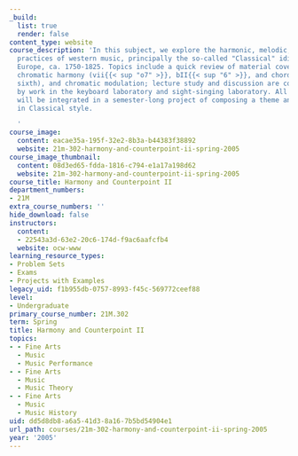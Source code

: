 ```yaml
---
_build:
  list: true
  render: false
content_type: website
course_description: 'In this subject, we explore the harmonic, melodic, and formal
  practices of western music, principally the so-called "Classical" idiom of central
  Europe, ca. 1750-1825. Topics include a quick review of material covered in 21M.301,
  chromatic harmony (vii{{< sup "o7" >}}, bII{{< sup "6" >}}, and chords of the augmented
  sixth), and chromatic modulation; lecture study and discussion are complemented
  by work in the keyboard laboratory and sight-singing laboratory. All areas of study
  will be integrated in a semester-long project of composing a theme and two variations
  in Classical style.

  '
course_image:
  content: eacae35a-195f-32e2-8b3a-b44383f38892
  website: 21m-302-harmony-and-counterpoint-ii-spring-2005
course_image_thumbnail:
  content: 08d3ed65-fdda-1816-c794-e1a17a198d62
  website: 21m-302-harmony-and-counterpoint-ii-spring-2005
course_title: Harmony and Counterpoint II
department_numbers:
- 21M
extra_course_numbers: ''
hide_download: false
instructors:
  content:
  - 22543a3d-63e2-20c6-174d-f9ac6aafcfb4
  website: ocw-www
learning_resource_types:
- Problem Sets
- Exams
- Projects with Examples
legacy_uid: f1b955db-0757-8993-f45c-569772ceef88
level:
- Undergraduate
primary_course_number: 21M.302
term: Spring
title: Harmony and Counterpoint II
topics:
- - Fine Arts
  - Music
  - Music Performance
- - Fine Arts
  - Music
  - Music Theory
- - Fine Arts
  - Music
  - Music History
uid: dd5d8db8-a6a5-41d3-8a16-7b5bd54904e1
url_path: courses/21m-302-harmony-and-counterpoint-ii-spring-2005
year: '2005'
---
```

